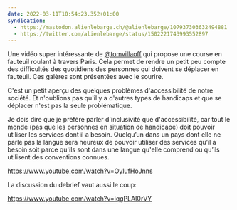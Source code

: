```yaml
---
date: 2022-03-11T10:54:23.352+01:00
syndication:
  - https://mastodon.alienlebarge.ch/@alienlebarge/107937303632494881
  - https://twitter.com/alienlebarge/status/1502221743993552897
---
```

Une vidéo super intéressante de [@tomvillaoff](https://twitter.com/tomvillaoff) qui propose une course en fauteuil roulant à travers Paris. Cela permet de rendre un petit peu compte des difficultés des quotidiens des personnes qui doivent se déplacer en fauteuil. Ces galères sont présentées avec le sourire.

C'est un petit aperçu des quelques problèmes d'accessibilité de notre société. Et n'oublions pas qu'il y a d'autres types de handicaps et que se déplacer n'est pas la seule problématique.

Je dois dire que je préfère parler d'inclusivité que d'accessibilité, car tout le monde (pas que les personnes en situation de handicape) doit pouvoir utiliser les services dont il a besoin. Quelqu’un dans un pays dont elle ne parle pas la langue sera heureux de pouvoir utiliser des services qu’il a besoin soit parce qu'ils sont dans une langue qu'elle comprend ou qu’ils utilisent des conventions connues.

https://www.youtube.com/watch?v=OylufHoJnns

La discussion du debrief vaut aussi le coup:

https://www.youtube.com/watch?v=iqgPLAI0rVY 
